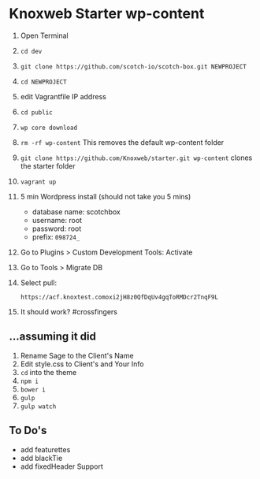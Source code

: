 # Knoxweb Starter wp-content

1. Open Terminal
2. `cd dev`
3. `git clone https://github.com/scotch-io/scotch-box.git NEWPROJECT`
4. `cd NEWPROJECT`
5. edit Vagrantfile IP address
6. `cd public`
7. `wp core download`
8. `rm -rf wp-content` This removes the default wp-content folder
9. `git clone https://github.com/Knoxweb/starter.git wp-content` clones the starter folder
10. `vagrant up`
11. 5 min Wordpress install (should not take you 5 mins)

    - database name: scotchbox
    - username: root
    - password: root
    - prefix: `098724_`

12. Go to Plugins > Custom Development Tools: Activate
13. Go to Tools > Migrate DB
14. Select pull:

    `https://acf.knoxtest.comoxi2jH8z0QfDqUv4gqToRMDcr2TnqF9L`

15. It should work? #crossfingers


## ...assuming it did

1. Rename Sage to the Client's Name
2. Edit style.css to Client's and Your Info
3. `cd` into the theme
4. `npm i`
5. `bower i`
6. `gulp`
7. `gulp watch`


## To Do's
   - add featurettes
   - add blackTie
   - add fixedHeader Support